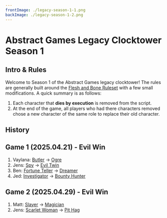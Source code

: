 ```yaml
---
frontImage: ./legacy-season-1-1.png
backImage: ./legacy-season-1-2.png
---
```


# Abstract Games Legacy Clocktower Season 1

## Intro & Rules

Welcome to Season 1 of the Abstract Games legacy clocktower! The rules are generally built around the [Flesh and Bone Ruleset](https://fleshandbone.app/index.php#rules) with a few small modifications. A quick summary is as follows:

1. Each character that **dies by execution** is removed from the script.
2. At the end of the game, all players who had there characters removed chose a new character of the same role to replace their old character.

## History

## Game 1 (2025.04.21) - Evil Win

1. Vaylana: [Butler](https://wiki.bloodontheclocktower.com/Butler) -> [Ogre](https://wiki.bloodontheclocktower.com/Ogre)
2. Jens: [Spy](https://wiki.bloodontheclocktower.com/Spy) -> [Evil Twin](https://wiki.bloodontheclocktower.com/Evil_Twin)
3. Ben: [Fortune Teller](https://wiki.bloodontheclocktower.com/Fortune_Teller) -> [Dreamer](https://wiki.bloodontheclocktower.com/Dreamer)
4. Jed: [Investigator](https://wiki.bloodontheclocktower.com/Investigator) -> [Bounty Hunter](https://wiki.bloodontheclocktower.com/Bounty_Hunter)

## Game 2 (2025.04.29) - Evil Win

1. Matt: [Slayer](https://wiki.bloodontheclocktower.com/Slayer) -> [Magician](https://wiki.bloodontheclocktower.com/Magician)
2. Jens: [Scarlet Woman](https://wiki.bloodontheclocktower.com/Scarlet_Woman) -> [Pit Hag](https://wiki.bloodontheclocktower.com/Pit-Hag)
